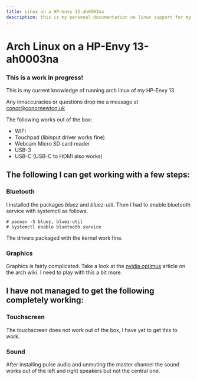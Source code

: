 ```yaml
---
title: Linux on a HP-envy 13-ah0003na
description: this is my personal documentation on linux support for my laptop
---
```


# Arch Linux on a HP-Envy 13-ah0003na

### This is a work in progress!
This is my current knowledge of running arch linux of my HP-Envy 13.

Any innaccuracies or questions drop me a message at conor@conornewton.uk

The following works out of the box:

* WIFI
* Touchpad (libinput driver works fine)
* Webcam Micro SD card reader
* USB-3 
* USB-C (USB-C to HDMI also works)

## The following I can get working with a few steps:

### Bluetooth

I installed the packages *bluez* and *bluez-util*. Then I had to enable bluetooth service with systemctl as follows. 

```
# pacman -S bluez, bluez-util
# systemctl enable bluetooth.service

```

The drivers packaged with the kernel work fine.

### Graphics

Graphics is fairly complicated. Take a look at the [nvidia optimus](https://wiki.archlinux.org/index.php/NVIDIA_Optimus) article on the arch wiki. I need to play with this a bit more.

## I have not managed to get the following completely working:

### Touchscreen

The touchscreen does not work out of the box, I have yet to get this to work.

### Sound 

After installing pulse audio and unmuting the master channel the sound works out of the left and right speakers but not the central one.
